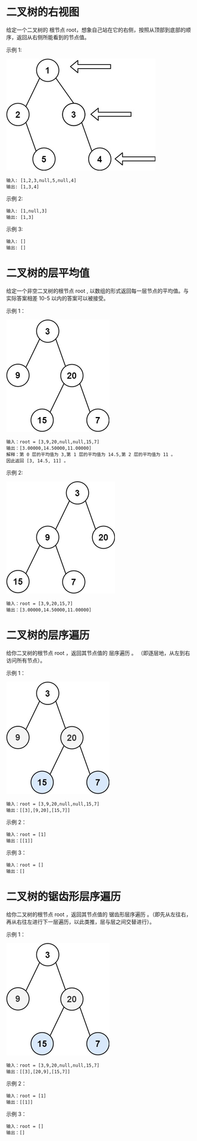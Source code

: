# 二叉树的右视图
给定一个二叉树的 根节点 root，想象自己站在它的右侧，按照从顶部到底部的顺序，返回从右侧所能看到的节点值。

示例 1:

![alt text](image.png)

    输入: [1,2,3,null,5,null,4]
    输出: [1,3,4]
示例 2:

    输入: [1,null,3]
    输出: [1,3]
示例 3:

    输入: []
    输出: []
# 二叉树的层平均值
给定一个非空二叉树的根节点 root , 以数组的形式返回每一层节点的平均值。与实际答案相差 10-5 以内的答案可以被接受。

示例 1：

![alt text](image-1.png)

    输入：root = [3,9,20,null,null,15,7]
    输出：[3.00000,14.50000,11.00000]
    解释：第 0 层的平均值为 3,第 1 层的平均值为 14.5,第 2 层的平均值为 11 。
    因此返回 [3, 14.5, 11] 。
示例 2:

![alt text](image-2.png)

    输入：root = [3,9,20,15,7]
    输出：[3.00000,14.50000,11.00000]
# 二叉树的层序遍历
给你二叉树的根节点 root ，返回其节点值的 层序遍历 。 （即逐层地，从左到右访问所有节点）。

示例 1：

![alt text](image-3.png)

    输入：root = [3,9,20,null,null,15,7]
    输出：[[3],[9,20],[15,7]]
示例 2：

    输入：root = [1]
    输出：[[1]]
示例 3：

    输入：root = []
    输出：[]
# 二叉树的锯齿形层序遍历
给你二叉树的根节点 root ，返回其节点值的 锯齿形层序遍历 。（即先从左往右，再从右往左进行下一层遍历，以此类推，层与层之间交替进行）。

示例 1：

![alt text](image-4.png)

    输入：root = [3,9,20,null,null,15,7]
    输出：[[3],[20,9],[15,7]]
示例 2：

    输入：root = [1]
    输出：[[1]]
示例 3：    

    输入：root = []
    输出：[]
